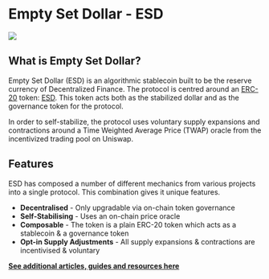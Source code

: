 # Empty Set Dollar - ESD

![](/info.png)

## What is Empty Set Dollar?

Empty Set Dollar (ESD) is an algorithmic stablecoin built to be the reserve currency of Decentralized Finance. The protocol is centred around an [ERC-20](https://www.investopedia.com/news/what-erc20-and-what-does-it-mean-ethereum/) token: [ESD](https://www.coingecko.com/en/coins/empty-set-dollar). This token acts both as the stabilized dollar and as the governance token for the protocol.

In order to self-stabilize, the protocol uses voluntary supply expansions and contractions around a Time Weighted Average Price (TWAP) oracle from the incentivized trading pool on Uniswap.

## Features

ESD has composed a number of different mechanics from various projects into a single protocol. This combination gives it unique features.

- **Decentralised** - Only upgradable via on-chain token governance
- **Self-Stabilising** - Uses an on-chain price oracle
- **Composable** - The token is a plain ERC-20 token which acts as a stablecoin & a governance token
- **Opt-in Supply Adjustments** - All supply expansions & contractions are incentivised & voluntary

[**See additional articles, guides and resources here**](/resources)
